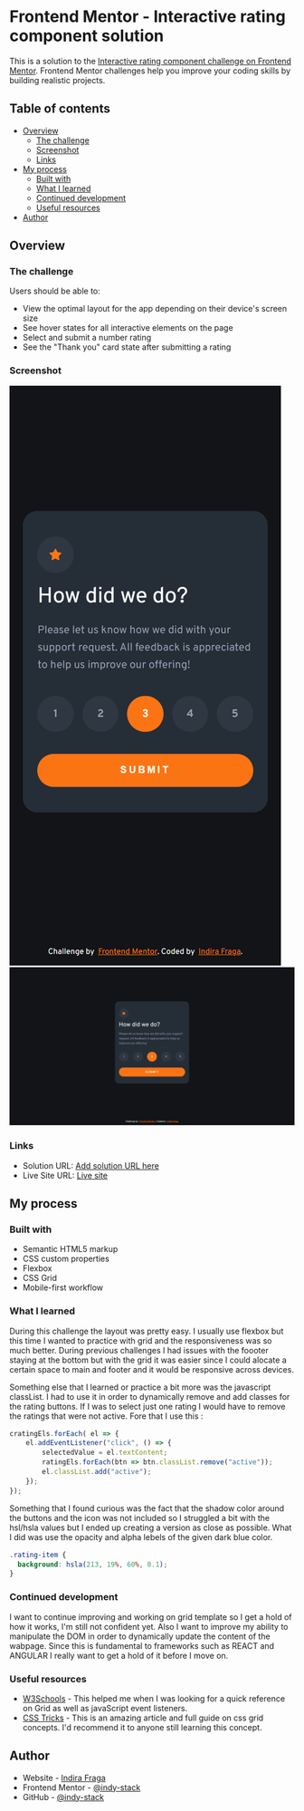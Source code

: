 # Frontend Mentor - Interactive rating component solution

This is a solution to the [Interactive rating component challenge on Frontend Mentor](https://www.frontendmentor.io/challenges/interactive-rating-component-koxpeBUmI). Frontend Mentor challenges help you improve your coding skills by building realistic projects. 

## Table of contents

- [Overview](#overview)
  - [The challenge](#the-challenge)
  - [Screenshot](#screenshot)
  - [Links](#links)
- [My process](#my-process)
  - [Built with](#built-with)
  - [What I learned](#what-i-learned)
  - [Continued development](#continued-development)
  - [Useful resources](#useful-resources)
- [Author](#author)


## Overview

### The challenge

Users should be able to:

- View the optimal layout for the app depending on their device's screen size
- See hover states for all interactive elements on the page
- Select and submit a number rating
- See the "Thank you" card state after submitting a rating

### Screenshot

![mobile](./images/my-answer-(375px)-mobile.png)
![desktop](./images/my-answer-(1440px)-desktop.png)


### Links

- Solution URL: [Add solution URL here](https://your-solution-url.com)
- Live Site URL: [Live site](https://indy-stack.github.io/interactive-rating-component/)

## My process

### Built with

- Semantic HTML5 markup
- CSS custom properties
- Flexbox
- CSS Grid
- Mobile-first workflow

### What I learned

During this challenge the layout was pretty easy. I usually use flexbox but this time I wanted to practice with grid and
the responsiveness was so much better. During previous challenges I had issues with the foooter staying at the bottom but with the grid it was easier since I could alocate a certain space to main and footer and it would be responsive across devices. 

Something else that I learned or practice a bit more was the javascript classList. I had to use it in order to dynamically remove and add classes for the rating buttons. If I was to select just one rating I would have to remove the ratings that were not active. Fore that I use this :

```js
cratingEls.forEach( el => {
    el.addEventListener("click", () => {
        selectedValue = el.textContent;
        ratingEls.forEach(btn => btn.classList.remove("active"));
        el.classList.add("active");
    });
});
```

Something that I found curious was the fact that the shadow color around the buttons and the icon was not included so I struggled a bit with the hsl/hsla values but I ended up creating a version as close as possible. What I did was use the opacity and alpha lebels of the given dark blue color.

```css
.rating-item {
  background: hsla(213, 19%, 60%, 0.1);
}
```

### Continued development

I want to continue improving and working on grid template so I get a hold of how it works, I'm still not confident yet. Also I want to improve my ability to manipulate the DOM in order to dynamically update the content of the wabpage. Since this is fundamental to frameworks such as REACT and ANGULAR I really want to get a hold of it before I move on.


### Useful resources

- [W3Schools](https://www.w3schools.com/) - This helped me when I was looking for a quick reference on Grid as well as javaScript event listeners.
- [CSS Tricks](https://www.css-tricks.com/snippets/css/complete-guide-grid/) - This is an amazing article and full guide on css grid concepts. I'd recommend it to anyone still learning this concept.


## Author

- Website - [Indira Fraga](https://indy-stack.github.io/Personal-Portfolio/)
- Frontend Mentor - [@indy-stack](https://www.frontendmentor.io/profile/indy-stack)
- GitHub - [@indy-stack](https://github.com/indy-stack)

